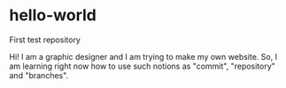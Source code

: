 # hello-world
First test repository

Hi!
I am a graphic designer and I am trying to make my own website.
So, I am learning right now how to use such notions as "commit", "repository" and "branches".
